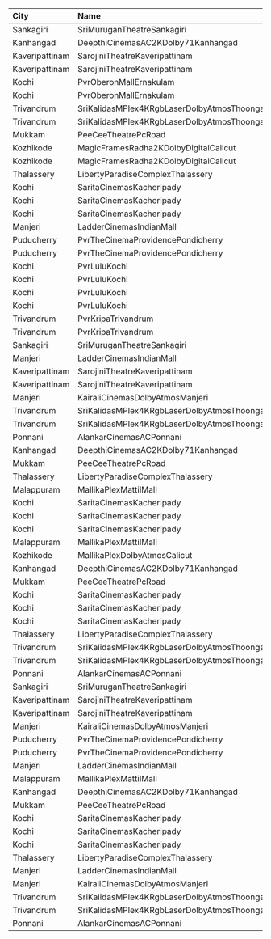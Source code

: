 | City           | Name                                                     |  Time | Type          | Price | Capacity | Booked |
| :------------- | :------------------------------------------------------- | ----: | :------------ | ----: | -------: | -----: |
| Sankagiri      | SriMuruganTheatreSankagiri                               | 10:30 | Balcony       |  100₹ |       10 |      0 |
| Kanhangad      | DeepthiCinemasAC2KDolby71Kanhangad                       | 10:30 | GoldClass     |  130₹ |      204 |    102 |
| Kaveripattinam | SarojiniTheatreKaveripattinam                            | 10:30 | Balcony       |   80₹ |      123 |      0 |
| Kaveripattinam | SarojiniTheatreKaveripattinam                            | 10:30 | FirstClass    |   80₹ |      259 |      0 |
| Kochi          | PvrOberonMallErnakulam                                   | 10:35 | Classic       |  120₹ |       36 |     36 |
| Kochi          | PvrOberonMallErnakulam                                   | 10:35 | ClassicPlus   |  140₹ |       81 |     81 |
| Trivandrum     | SriKalidasMPlex4KRgbLaserDolbyAtmosThoongamparaKattakada | 11:00 | DiamondSofa   |  200₹ |        4 |      2 |
| Trivandrum     | SriKalidasMPlex4KRgbLaserDolbyAtmosThoongamparaKattakada | 11:00 | Gold          |  150₹ |      170 |     84 |
| Mukkam         | PeeCeeTheatrePcRoad                                      | 11:30 | FirstClass    |  110₹ |       70 |      8 |
| Kozhikode      | MagicFramesRadha2KDolbyDigitalCalicut                    | 11:30 | Balcony       |  150₹ |      140 |     87 |
| Kozhikode      | MagicFramesRadha2KDolbyDigitalCalicut                    | 11:30 | FirstClass    |  130₹ |      635 |    386 |
| Thalassery     | LibertyParadiseComplexThalassery                         | 11:30 | Perl          |  125₹ |      250 |    208 |
| Kochi          | SaritaCinemasKacheripady                                 | 12:00 | Saphire       |  150₹ |       42 |     42 |
| Kochi          | SaritaCinemasKacheripady                                 | 12:00 | EmeraldCircle |  150₹ |      370 |    342 |
| Kochi          | SaritaCinemasKacheripady                                 | 12:00 | Ruby          |  150₹ |      821 |    821 |
| Manjeri        | LadderCinemasIndianMall                                  | 12:00 | Executive     |  150₹ |       80 |     40 |
| Puducherry     | PvrTheCinemaProvidencePondicherry                        | 12:35 | Elite         |  150₹ |       86 |     15 |
| Puducherry     | PvrTheCinemaProvidencePondicherry                        | 12:35 | Premium       |  110₹ |       29 |     14 |
| Kochi          | PvrLuluKochi                                             | 13:20 | Classic       |  140₹ |       39 |     19 |
| Kochi          | PvrLuluKochi                                             | 13:20 | ClassicPlus   |  160₹ |       91 |     48 |
| Kochi          | PvrLuluKochi                                             | 13:20 | Prime         |  190₹ |       68 |     34 |
| Kochi          | PvrLuluKochi                                             | 13:20 | Recliner      |  350₹ |       10 |      5 |
| Trivandrum     | PvrKripaTrivandrum                                       | 14:00 | Prime         |  160₹ |        8 |      0 |
| Trivandrum     | PvrKripaTrivandrum                                       | 14:00 | Classic       |  140₹ |       98 |      1 |
| Sankagiri      | SriMuruganTheatreSankagiri                               | 14:15 | Balcony       |  100₹ |       10 |      0 |
| Manjeri        | LadderCinemasIndianMall                                  | 14:15 | Executive     |  150₹ |       80 |     40 |
| Kaveripattinam | SarojiniTheatreKaveripattinam                            | 14:15 | Balcony       |   80₹ |      123 |      0 |
| Kaveripattinam | SarojiniTheatreKaveripattinam                            | 14:15 | FirstClass    |   80₹ |      259 |      0 |
| Manjeri        | KairaliCinemasDolbyAtmosManjeri                          | 14:15 | LuxusCircle   |  130₹ |      309 |    144 |
| Trivandrum     | SriKalidasMPlex4KRgbLaserDolbyAtmosThoongamparaKattakada | 14:30 | DiamondSofa   |  200₹ |        4 |      2 |
| Trivandrum     | SriKalidasMPlex4KRgbLaserDolbyAtmosThoongamparaKattakada | 14:30 | Gold          |  150₹ |      170 |     84 |
| Ponnani        | AlankarCinemasACPonnani                                  | 14:30 | Diamond       |  120₹ |      153 |     76 |
| Kanhangad      | DeepthiCinemasAC2KDolby71Kanhangad                       | 14:30 | GoldClass     |  130₹ |      204 |    102 |
| Mukkam         | PeeCeeTheatrePcRoad                                      | 14:45 | FirstClass    |  110₹ |       70 |      8 |
| Thalassery     | LibertyParadiseComplexThalassery                         | 14:45 | Perl          |  125₹ |      250 |    208 |
| Malappuram     | MallikaPlexMattilMall                                    | 14:45 | Executive     |  140₹ |       50 |     17 |
| Kochi          | SaritaCinemasKacheripady                                 | 15:00 | Saphire       |  150₹ |       42 |     42 |
| Kochi          | SaritaCinemasKacheripady                                 | 15:00 | EmeraldCircle |  150₹ |      370 |    342 |
| Kochi          | SaritaCinemasKacheripady                                 | 15:00 | Ruby          |  150₹ |      821 |    821 |
| Malappuram     | MallikaPlexMattilMall                                    | 17:00 | Executive     |  140₹ |       50 |     17 |
| Kozhikode      | MallikaPlexDolbyAtmosCalicut                             | 17:30 | Executive     |  140₹ |      163 |     81 |
| Kanhangad      | DeepthiCinemasAC2KDolby71Kanhangad                       | 17:30 | GoldClass     |  130₹ |      204 |    102 |
| Mukkam         | PeeCeeTheatrePcRoad                                      | 18:00 | FirstClass    |  110₹ |       70 |      9 |
| Kochi          | SaritaCinemasKacheripady                                 | 18:00 | Saphire       |  150₹ |       42 |     42 |
| Kochi          | SaritaCinemasKacheripady                                 | 18:00 | EmeraldCircle |  150₹ |      370 |    342 |
| Kochi          | SaritaCinemasKacheripady                                 | 18:00 | Ruby          |  150₹ |      821 |    821 |
| Thalassery     | LibertyParadiseComplexThalassery                         | 18:00 | Perl          |  125₹ |      250 |    208 |
| Trivandrum     | SriKalidasMPlex4KRgbLaserDolbyAtmosThoongamparaKattakada | 18:15 | DiamondSofa   |  200₹ |        4 |      2 |
| Trivandrum     | SriKalidasMPlex4KRgbLaserDolbyAtmosThoongamparaKattakada | 18:15 | Gold          |  150₹ |      170 |     84 |
| Ponnani        | AlankarCinemasACPonnani                                  | 18:15 | Diamond       |  120₹ |      153 |     76 |
| Sankagiri      | SriMuruganTheatreSankagiri                               | 18:15 | Balcony       |  100₹ |       10 |      0 |
| Kaveripattinam | SarojiniTheatreKaveripattinam                            | 18:15 | Balcony       |   80₹ |      123 |      0 |
| Kaveripattinam | SarojiniTheatreKaveripattinam                            | 18:15 | FirstClass    |   80₹ |      259 |      0 |
| Manjeri        | KairaliCinemasDolbyAtmosManjeri                          | 18:15 | LuxusCircle   |  130₹ |      309 |    144 |
| Puducherry     | PvrTheCinemaProvidencePondicherry                        | 18:45 | Elite         |  150₹ |       86 |     63 |
| Puducherry     | PvrTheCinemaProvidencePondicherry                        | 18:45 | Premium       |  110₹ |       29 |     15 |
| Manjeri        | LadderCinemasIndianMall                                  | 18:45 | Executive     |  150₹ |       80 |     40 |
| Malappuram     | MallikaPlexMattilMall                                    | 19:15 | Executive     |  140₹ |       50 |     50 |
| Kanhangad      | DeepthiCinemasAC2KDolby71Kanhangad                       | 20:00 | GoldClass     |  130₹ |      204 |    102 |
| Mukkam         | PeeCeeTheatrePcRoad                                      | 21:00 | FirstClass    |  110₹ |       70 |      8 |
| Kochi          | SaritaCinemasKacheripady                                 | 21:00 | Saphire       |  150₹ |       42 |     42 |
| Kochi          | SaritaCinemasKacheripady                                 | 21:00 | EmeraldCircle |  150₹ |      370 |    342 |
| Kochi          | SaritaCinemasKacheripady                                 | 21:00 | Ruby          |  150₹ |      821 |    821 |
| Thalassery     | LibertyParadiseComplexThalassery                         | 21:15 | Perl          |  125₹ |      250 |    208 |
| Manjeri        | LadderCinemasIndianMall                                  | 21:15 | Executive     |  150₹ |       80 |     40 |
| Manjeri        | KairaliCinemasDolbyAtmosManjeri                          | 21:15 | LuxusCircle   |  130₹ |      309 |    144 |
| Trivandrum     | SriKalidasMPlex4KRgbLaserDolbyAtmosThoongamparaKattakada | 21:30 | DiamondSofa   |  200₹ |        4 |      2 |
| Trivandrum     | SriKalidasMPlex4KRgbLaserDolbyAtmosThoongamparaKattakada | 21:30 | Gold          |  150₹ |      170 |     84 |
| Ponnani        | AlankarCinemasACPonnani                                  | 21:30 | Diamond       |  120₹ |      153 |     76 |